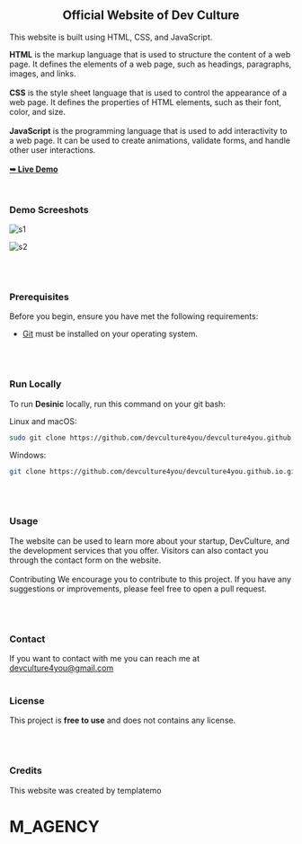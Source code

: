 
  <br />

  <h2 align="center">Official Website of Dev Culture</h2>

This website is built using HTML, CSS, and JavaScript.

<b>HTML</b> is the markup language that is used to structure the content of a web page. It defines the elements of a web page, such as headings, paragraphs, images, and links.
<br><br>
<b>CSS</b> is the style sheet language that is used to control the appearance of a web page. It defines the properties of HTML elements, such as their font, color, and size.
<br><br>
<b>JavaScript</b> is the programming language that is used to add interactivity to a web page. It can be used to create animations, validate forms, and handle other user interactions.
<br><br>
  <a href="https://devculture4you.github.io/"><strong>➥ Live Demo</strong></a>

</div>

<br />

### Demo Screeshots


![s1](https://github.com/devculture4you/devculture4you.github.io/assets/143902888/6dc9f761-9d19-47ef-ae24-82c9ac5a59fd)

![s2](https://github.com/devculture4you/devculture4you.github.io/assets/143902888/f751d20e-fd76-4e7c-8478-7a15d60526fb)

<br><br>
### Prerequisites

Before you begin, ensure you have met the following requirements:

* [Git](https://git-scm.com/downloads "Download Git") must be installed on your operating system.

<br><br>
### Run Locally

To run **Desinic** locally, run this command on your git bash:

Linux and macOS:

```bash
sudo git clone https://github.com/devculture4you/devculture4you.github.io.git
```

Windows:

```bash
git clone https://github.com/devculture4you/devculture4you.github.io.git
```

<br><br>

### Usage
The website can be used to learn more about your startup, DevCulture, and the development services that you offer. Visitors can also contact you through the contact form on the website.
<br><br>
Contributing
We encourage you to contribute to this project. If you have any suggestions or improvements, please feel free to open a pull request.

<br><br>
### Contact

If you want to contact with me you can reach me at devculture4you@gmail.com
<br><br>
### License

This project is **free to use** and does not contains any license.

<br><br>
### Credits
This website was created by templatemo
# M_AGENCY
